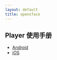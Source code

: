 ```yaml
---
layout: default
title: openxface
---
```


## Player 使用手册

  * [Android](android.html)
  * [iOS](iOS.html)